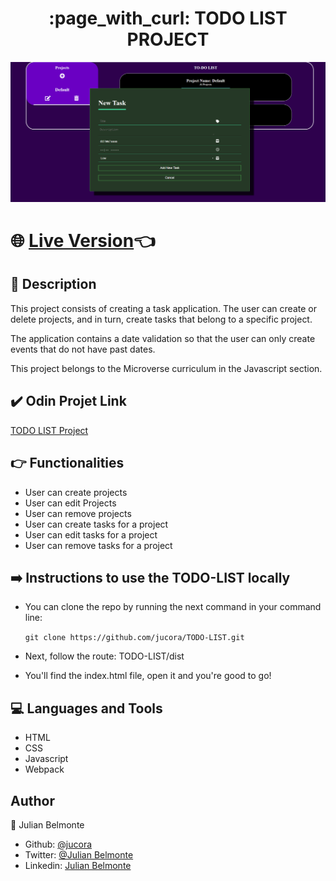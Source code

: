 <h1 align="center">:page_with_curl: TODO LIST PROJECT</h1>

<p align="center">
  <img src="src/images/cover.png">
</p>

# :globe_with_meridians: [Live Version](https://raw.githack.com/jucora/TODO-LIST/master/dist/index.html):point_left:

## :pencil: Description

This project consists of creating a task application. The user can create or delete projects, and in turn, create tasks that belong to a specific project.

The application contains a date validation so that the user can only create events that do not have past dates.

This project belongs to the Microverse curriculum in the Javascript section.

## :heavy_check_mark: Odin Projet Link

[TODO LIST Project](https://www.theodinproject.com/courses/javascript/lessons/todo-list)

## :point_right: Functionalities

- User can create projects
- User can edit Projects
- User can remove projects
- User can create tasks for a project
- User can edit tasks for a project
- User can remove tasks for a project

## :arrow_right: Instructions to use the TODO-LIST locally

- You can clone the repo by running the next command in your command line: 
  <p><code>git clone https://github.com/jucora/TODO-LIST.git</code></p>

- Next, follow the route: TODO-LIST/dist

- You'll find the index.html file, open it and you're good to go!

## :computer: Languages and Tools

- HTML
- CSS
- Javascript
- Webpack

## Author

:man: Julian Belmonte

- Github: [@jucora](https://github.com/jucora)
- Twitter: [@Julian Belmonte](twitter.com/JulianBelmonte)
- Linkedin: [Julian Belmonte](linkedin.com/in/julianbel)
